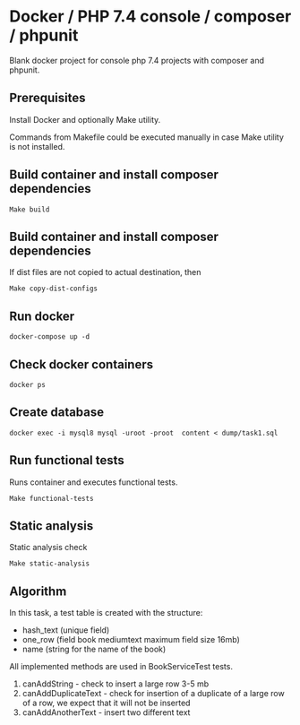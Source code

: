 # Docker / PHP 7.4 console / composer / phpunit 

Blank docker project for console php 7.4 projects with composer and phpunit.

## Prerequisites

Install Docker and optionally Make utility.

Commands from Makefile could be executed manually in case Make utility is not installed.

## Build container and install composer dependencies

    Make build

## Build container and install composer dependencies

If dist files are not copied to actual destination, then
    
    Make copy-dist-configs
    
## Run docker 

    docker-compose up -d
    
## Check docker containers

    docker ps    
    
## Create database 

    docker exec -i mysql8 mysql -uroot -proot  content < dump/task1.sql        

## Run functional tests

Runs container and executes functional tests.

    Make functional-tests

## Static analysis

Static analysis check

    Make static-analysis
    
## Algorithm 

In this task, a test table is created with the structure:
* hash_text (unique field)
* one_row (field book mediumtext maximum field size 16mb)
* name (string for the name of the book)
 
All implemented methods are used in BookServiceTest tests.
1. canAddString - check to insert a large row 3-5 mb
2. canAddDuplicateText - check for insertion of a duplicate of a large row of a row, we expect that it will not be inserted
3. canAddAnotherText - insert two different text 